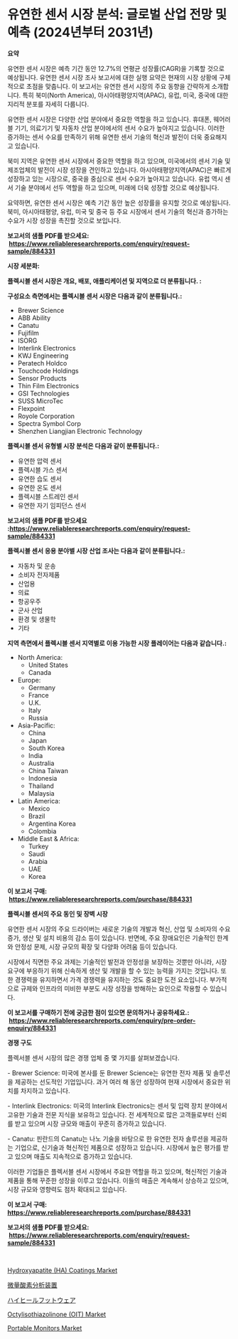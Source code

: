 <p><h1>유연한 센서 시장 분석: 글로벌 산업 전망 및 예측 (2024년부터 2031년)</h1></p><p><strong>요약</strong></p>
<p><p>유연한 센서 시장은 예측 기간 동안 12.7%의 연평균 성장률(CAGR)을 기록할 것으로 예상됩니다. 유연한 센서 시장 조사 보고서에 대한 실행 요약은 현재의 시장 상황에 구체적으로 초점을 맞춥니다. 이 보고서는 유연한 센서 시장의 주요 동향을 간략하게 소개합니다. 특히 북미(North America), 아시아태평양지역(APAC), 유럽, 미국, 중국에 대한 지리적 분포를 자세히 다룹니다.</p><p>유연한 센서 시장은 다양한 산업 분야에서 중요한 역할을 하고 있습니다. 휴대폰, 웨어러블 기기, 의료기기 및 자동차 산업 분야에서의 센서 수요가 높아지고 있습니다. 이러한 증가하는 센서 수요를 만족하기 위해 유연한 센서 기술의 혁신과 발전이 더욱 중요해지고 있습니다.</p><p>북미 지역은 유연한 센서 시장에서 중요한 역할을 하고 있으며, 미국에서의 센서 기술 및 제조업체의 발전이 시장 성장을 견인하고 있습니다. 아시아태평양지역(APAC)은 빠르게 성장하고 있는 시장으로, 중국을 중심으로 센서 수요가 높아지고 있습니다. 유럽 역시 센서 기술 분야에서 선두 역할을 하고 있으며, 미래에 더욱 성장할 것으로 예상됩니다.</p><p>요약하면, 유연한 센서 시장은 예측 기간 동안 높은 성장률을 유지할 것으로 예상됩니다. 북미, 아시아태평양, 유럽, 미국 및 중국 등 주요 시장에서 센서 기술의 혁신과 증가하는 수요가 시장 성장을 촉진할 것으로 보입니다.</p></p>
<p><strong>보고서의 샘플 PDF를 받으세요: &nbsp;<a href="https://www.reliableresearchreports.com/enquiry/request-sample/884331">https://www.reliableresearchreports.com/enquiry/request-sample/884331</a></strong></p>
<p><strong>시장 세분화:</strong></p>
<p><strong> 플렉시블 센서 시장은 개요, 배포, 애플리케이션 및 지역으로 더 분류됩니다. :</strong></p>
<p><strong>구성요소 측면에서는 플렉시블 센서 시장은 다음과 같이 분류됩니다.:</strong></p>
<p><ul><li>Brewer Science</li><li>ABB Ability</li><li>Canatu</li><li>Fujifilm</li><li>ISORG</li><li>Interlink Electronics</li><li>KWJ Engineering</li><li>Peratech Holdco</li><li>Touchcode Holdings</li><li>Sensor Products</li><li>Thin Film Electronics</li><li>GSI Technologies</li><li>SUSS MicroTec</li><li>Flexpoint</li><li>Royole Corporation</li><li>Spectra Symbol Corp</li><li>Shenzhen Liangjian Electronic Technology</li></ul></p>
<p><strong> 플렉시블 센서 유형별 시장 분석은 다음과 같이 분류됩니다.:</strong></p>
<p><ul><li>유연한 압력 센서</li><li>플렉시블 가스 센서</li><li>유연한 습도 센서</li><li>유연한 온도 센서</li><li>플렉시블 스트레인 센서</li><li>유연한 자기 임피던스 센서</li></ul></p>
<p><strong>보고서의 샘플 PDF를 받으세요 :<a href="https://www.reliableresearchreports.com/enquiry/request-sample/884331">https://www.reliableresearchreports.com/enquiry/request-sample/884331</a></strong></p>
<p><strong> 플렉시블 센서 응용 분야별 시장 산업 조사는 다음과 같이 분류됩니다.:</strong></p>
<p><ul><li>자동차 및 운송</li><li>소비자 전자제품</li><li>산업용</li><li>의료</li><li>항공우주</li><li>군사 산업</li><li>환경 및 생물학</li><li>기타</li></ul></p>
<p><strong>지역 측면에서 플렉시블 센서 지역별로 이용 가능한 시장 플레이어는 다음과 같습니다.:</strong></p>
<p><ul>
    <li>
        North America:
        <ul>
            <li>United States</li>
            <li>Canada</li>
        </ul>
    </li>
    <li>
        Europe:
        <ul>
            <li>Germany</li>
            <li>France</li>
            <li>U.K.</li>
            <li>Italy</li>
            <li>Russia</li>
        </ul>
    </li>
    <li>
        Asia-Pacific:
        <ul>
            <li>China</li>
            <li>Japan</li>
            <li>South Korea</li>
            <li>India</li>
            <li>Australia</li>
            <li>China Taiwan</li>
            <li>Indonesia</li>
            <li>Thailand</li>
            <li>Malaysia</li>
        </ul>
    </li>
    <li>
        Latin America:
        <ul>
            <li>Mexico</li>
            <li>Brazil</li>
            <li>Argentina Korea</li>
            <li>Colombia</li>
        </ul>
    </li>
    <li>
        Middle East & Africa:
        <ul>
            <li>Turkey</li>
            <li>Saudi</li>
            <li>Arabia</li>
            <li>UAE</li>
            <li>Korea</li>
        </ul>
    </li>
    </ul></p>
<p><strong>이 보고서 구매: &nbsp;<a href="https://www.reliableresearchreports.com/purchase/884331">https://www.reliableresearchreports.com/purchase/884331</a></strong></p>
<p><strong>플렉시블 센서의 주요 동인 및 장벽 시장</strong></p>
<p><p>유연한 센서 시장의 주요 드라이버는 새로운 기술의 개발과 혁신, 산업 및 소비자의 수요 증가, 생산 및 설치 비용의 감소 등이 있습니다. 반면에, 주요 장애요인은 기술적인 한계와 안정성 문제, 시장 규모의 확장 및 다양화 어려움 등이 있습니다.</p><p>시장에서 직면한 주요 과제는 기술적인 발전과 안정성을 보장하는 것뿐만 아니라, 시장 요구에 부응하기 위해 신속하게 생산 및 개발을 할 수 있는 능력을 가지는 것입니다. 또한 경쟁력을 유지하면서 가격 경쟁력을 유지하는 것도 중요한 도전 요소입니다. 부가적으로 규제와 인프라의 미비한 부분도 시장 성장을 방해하는 요인으로 작용할 수 있습니다.</p></p>
<p><strong>이 보고서를 구매하기 전에 궁금한 점이 있으면 문의하거나 공유하세요.: &nbsp;<a href="https://www.reliableresearchreports.com/enquiry/pre-order-enquiry/884331">https://www.reliableresearchreports.com/enquiry/pre-order-enquiry/884331</a></strong></p>
<p><strong>경쟁 구도</strong></p>
<p><p>플렉서블 센서 시장의 많은 경쟁 업체 중 몇 가지를 살펴보겠습니다. </p><p>- Brewer Science: 미국에 본사를 둔 Brewer Science는 유연한 전자 제품 및 솔루션을 제공하는 선도적인 기업입니다. 과거 여러 해 동안 성장하여 현재 시장에서 중요한 위치를 차지하고 있습니다.</p><p>- Interlink Electronics: 미국의 Interlink Electronics는 센서 및 입력 장치 분야에서 고유한 기술과 전문 지식을 보유하고 있습니다. 전 세계적으로 많은 고객들로부터 신뢰를 받고 있으며 시장 규모와 매출이 꾸준히 증가하고 있습니다.</p><p>- Canatu: 핀란드의 Canatu는 나노 기술을 바탕으로 한 유연한 전자 솔루션을 제공하는 기업으로, 신기술과 혁신적인 제품으로 성장하고 있습니다. 시장에서 높은 평가를 받고 있으며 매출도 지속적으로 증가하고 있습니다.</p><p>이러한 기업들은 플렉서블 센서 시장에서 주요한 역할을 하고 있으며, 혁신적인 기술과 제품을 통해 꾸준한 성장을 이루고 있습니다. 이들의 매출은 계속해서 상승하고 있으며, 시장 규모와 영향력도 점차 확대되고 있습니다.</p></p>
<p><strong>이 보고서 구매: &nbsp; <a href="https://www.reliableresearchreports.com/purchase/884331">https://www.reliableresearchreports.com/purchase/884331</a></strong></p>
<p><strong>보고서의 샘플 PDF를 받으세요: &nbsp;<a href="https://www.reliableresearchreports.com/enquiry/request-sample/884331">https://www.reliableresearchreports.com/enquiry/request-sample/884331</a></strong><strong></strong></p>
<p>&nbsp;</p>
<p><p><a href="https://github.com/prosalinda88/Market-Research-Report-List-3/blob/main/hydroxyapatite-ha-coatings-market.md">Hydroxyapatite (HA) Coatings Market</a></p><p><a href="https://medium.com/@abdielkilback/%E3%83%88%E3%83%AC%E3%83%BC%E3%82%B9%E9%85%B8%E7%B4%A0%E3%82%A2%E3%83%8A%E3%83%A9%E3%82%A4%E3%82%B6%E3%83%BC%E5%B8%82%E5%A0%B4%E3%81%AE%E5%88%86%E6%9E%90-%E3%82%B0%E3%83%AD%E3%83%BC%E3%83%90%E3%83%AB%E7%94%A3%E6%A5%AD%E3%81%AE%E5%B1%95%E6%9C%9B%E3%81%A8%E4%BA%88%E6%B8%AC-2024%E5%B9%B4%E3%81%8B%E3%82%892031%E5%B9%B4%E3%81%BE%E3%81%A7-cbde1e150b67">微量酸素分析装置</a></p><p><a href="https://medium.com/@verniebarton2023/%E3%83%8F%E3%82%A4%E3%83%92%E3%83%BC%E3%83%AB%E3%81%AE%E9%9D%B4%E5%B1%A5%E3%81%8D%E5%B8%82%E5%A0%B4%E3%81%AE%E3%83%A1%E3%83%88%E3%83%AA%E3%82%AF%E3%82%B9%E3%82%92%E3%83%87%E3%82%B3%E3%83%BC%E3%83%89%E3%81%99%E3%82%8B-%E5%B8%82%E5%A0%B4%E3%82%B7%E3%82%A7%E3%82%A2-%E3%83%88%E3%83%AC%E3%83%B3%E3%83%89-%E6%88%90%E9%95%B7%E3%83%91%E3%82%BF%E3%83%BC%E3%83%B3-59a39b0968a3">ハイヒールフットウェア</a></p><p><a href="https://issuu.com/reportprime-2/docs/octylisothiazolinone-oit-market-size-2030.pptx">Octylisothiazolinone (OIT) Market</a></p><p><a href="https://three-jumbo-f6d.notion.site/Portable-Monitors-Market-Research-Report-Forecasted-for-Period-from-2024-2031-by-Market-Type-Mar-4cd2cd77df50477c8115566c6712e80c">Portable Monitors Market</a></p></p>